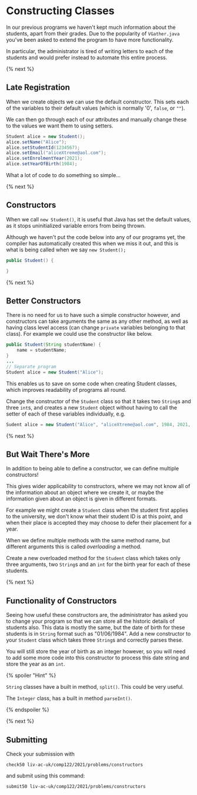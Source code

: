 # Constructing Classes
In our previous programs we haven't kept much information about the students, apart from their grades. Due to the popularity of `VGather.java` you've been asked to extend the program to have more functionality. 

In particular, the administrator is tired of writing letters to each of the students and would prefer instead to automate this entire process. 

{% next %}

## Late Registration

When we create objects we can use the default constructor. This sets each of the variables to their default values (which is normally '0', `false`, or `""`).

We can then go through each of our attributes and manually change these to the values we want them to using setters.

```java
Student alice = new Student();
alice.setName("Alice");
alice.setStudentId(1234567);
alice.setEmail("aliceXtreme@aol.com");
alice.setEnrolmentYear(2021);
alice.setYearOfBirth(1984);
```

What a lot of code to do something so simple...

{% next %}

## Constructors

When we call `new Student()`, it is useful that Java has set the default values, as it stops uninitialized variable errors from being thrown.

Although we haven't put the code below into any of our programs yet, the compiler has automatically created this when we miss it out, and this is what is being called when we say `new Student();`

```java
public Student() {

}
```

{% next %}

## Better Constructors

There is no need for us to have such a simple constructor however, and constructors can take arguments the same as any other method, as well as having class level access (can change `private` variables belonging to that class). For example we could use the constructor like below.

```java
public Student(String studentName) {
    name = studentName;
}
... 
// Separate program
Student alice = new Student("Alice");

```

This enables us to save on some code when creating Student classes, which improves readability of programs all round. 

Change the constructor of the `Student` class so that it takes two `String`s and three `int`s, and creates a new `Student` object without having to call the setter of each of these variables individually, e.g.

```java
Sudent alice = new Student("Alice", "aliceXtreme@aol.com", 1984, 2021, 1234567)
```

{% next %}

## But Wait There's More

In addition to being able to define a constructor, we can define multiple constructors!

This gives wider applicability to constructors, where we may not know all of the information about an object where we create it, or maybe the information given about an object is given in different formats.

For example we might create a `Student` class when the student first applies to the university, we don't know what their student ID is at this point, and when their place is accepted they may choose to defer their placement for a year.

When we define multiple methods with the same method name, but different arguments this is called *overloading* a method.

Create a new overloaded method for the `Student` class which takes only three arguments, two `String`s and an `int` for the birth year for each of these students.

{% next %}

## Functionality of Constructors

Seeing how useful these constructors are, the administrator has asked you to change your program so that we can store all the historic details of students also. This data is mostly the same, but the date of birth for these students is in `String` format such as "01/06/1984". Add a new constructor to your `Student` class which takes three `String`s and correctly parses these. 

You will still store the year of birth as an integer however, so you will need to add some more code into this constructor to process this date string and store the year as an `int`.

{% spoiler "Hint" %}

`String` classes have a built in method, `split()`. This could be very useful.

The `Integer` class, has a built in method `parseInt()`.

{% endspoiler %}

{% next %}

## Submitting 

Check your submission with 

```
check50 liv-ac-uk/comp122/2021/problems/constructors
```

and submit using this command:

```
submit50 liv-ac-uk/comp122/2021/problems/constructors
```
